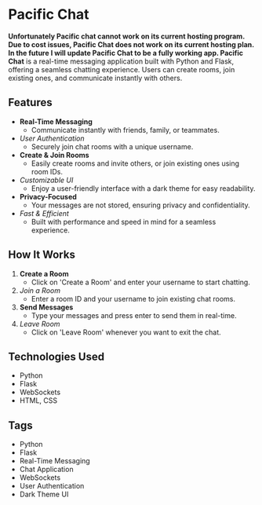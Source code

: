 # Pacific Chat

**Unfortunately Pacific chat cannot work on its current hosting program. Due to cost issues, Pacific Chat does not work on its current hosting plan. In the future I will update Pacific Chat to be a fully working app. Pacific Chat** is a real-time messaging application built with Python and Flask, offering a seamless chatting experience. Users can create rooms, join existing ones, and communicate instantly with others.

## Features

- **Real-Time Messaging**
    - Communicate instantly with friends, family, or teammates.
- *User Authentication*
    - Securely join chat rooms with a unique username.
- **Create & Join Rooms**
    - Easily create rooms and invite others, or join existing ones using room IDs.
- *Customizable UI*
    - Enjoy a user-friendly interface with a dark theme for easy readability.
- **Privacy-Focused**
    - Your messages are not stored, ensuring privacy and confidentiality.
- *Fast & Efficient*
    - Built with performance and speed in mind for a seamless experience.

## How It Works

1. **Create a Room**
    - Click on 'Create a Room' and enter your username to start chatting.
2. *Join a Room*
    - Enter a room ID and your username to join existing chat rooms.
3. **Send Messages**
    - Type your messages and press enter to send them in real-time.
4. *Leave Room*
    - Click on 'Leave Room' whenever you want to exit the chat.

## Technologies Used

- Python
- Flask
- WebSockets
- HTML, CSS

## Tags

- Python
- Flask
- Real-Time Messaging
- Chat Application
- WebSockets
- User Authentication
- Dark Theme UI
